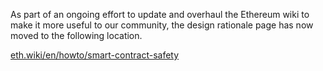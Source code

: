 As part of an ongoing effort to update and overhaul the Ethereum wiki to make it more useful to our community, the design rationale page has now moved to the following location.

[eth.wiki/en/howto/smart-contract-safety](https://eth.wiki/en/howto/smart-contract-safety)